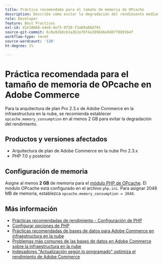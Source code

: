 ```yaml
---
title: Práctica recomendada para el tamaño de memoria de OPcache
description: Describe cómo evitar la degradación del rendimiento mediante la configuración específica del consumo de memoria OPcache en proyectos de Adobe Commerce.
role: Developer
feature: Best Practices
exl-id: d1e10068-e4e8-4e75-9f30-f3a89a08d791
source-git-commit: 6c0a9268cb3a3b2e76f4a389846e8407f0893b4f
workflow-type: tm+mt
source-wordcount: '138'
ht-degree: 1%

---
```


# Práctica recomendada para el tamaño de memoria de OPcache en Adobe Commerce

Para la arquitectura de plan Pro 2.3.x de Adobe Commerce en la infraestructura en la nube, se recomienda establecer `opcache.memory_consumption` en al menos 2 GB para evitar la degradación del rendimiento.

## Productos y versiones afectados

* Arquitectura de plan de Adobe Commerce en la nube Pro 2.3.x
* PHP 7.0 y posterior

## Configuración de memoria

Asigne al menos **2 GB** de memoria para el [módulo PHP de OPcache](https://www.php.net/manual/en/book.opcache.php). El módulo OPcache está configurado en el archivo `php.ini`. Para asignar 2048 MB de memoria, establezca `opcache.memory_consumption = 2048`.

## Más información

* [Prácticas recomendadas de rendimiento - Configuración de PHP](../../../performance/software.md#php-settings)
* [Configurar opciones de PHP](https://experienceleague.adobe.com/es/docs/commerce-cloud-service/user-guide/configure/app/configure-app-yaml)
* [Prácticas recomendadas de bases de datos para Adobe Commerce en infraestructura en la nube](database-on-cloud.md)
* [Problemas más comunes de las bases de datos en Adobe Commerce sobre la infraestructura en la nube](../maintenance/resolve-database-performance-issues.md)
* [Indexadores &quot;Actualización según lo programado&quot; optimiza el rendimiento de Adobe Commerce](../maintenance/indexer-configuration.md)
